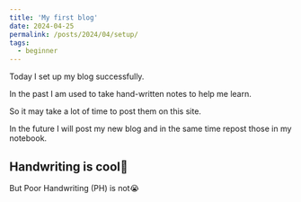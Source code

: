 ```yaml
---
title: 'My first blog'
date: 2024-04-25
permalink: /posts/2024/04/setup/
tags:
  - beginner
---
```


Today I set up my blog successfully.

In the past I am used to take hand-written notes
to help me learn. 

So it may
take a lot of time to post them on this
site. 

In the future I will post my new blog
and in the same time repost those in my notebook.

Handwriting is cool🤗
---

But Poor Handwriting (PH) is not😭